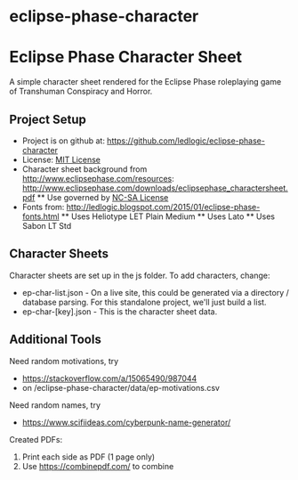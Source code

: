 # eclipse-phase-character
Eclipse Phase Character Sheet
=============================

A simple character sheet rendered for the Eclipse Phase roleplaying game of Transhuman Conspiracy and Horror.

Project Setup
-------------
* Project is on github at: https://github.com/ledlogic/eclipse-phase-character
* License: [MIT License](http://en.wikipedia.org/wiki/MIT_License)
* Character sheet background from http://www.eclipsephase.com/resources: http://www.eclipsephase.com/downloads/eclipsephase_charactersheet.pdf
** Use governed by [NC-SA License](http://creativecommons.org/licenses/by-nc-sa/3.0/us/)
* Fonts from: http://ledlogic.blogspot.com/2015/01/eclipse-phase-fonts.html
** Uses Heliotype LET Plain Medium
** Uses Lato
** Uses Sabon LT Std

Character Sheets
----------------

Character sheets are set up in the js folder.  To add characters, change:

* ep-char-list.json - On a live site, this could be generated via a directory / database parsing. For this standalone project, we'll just build a list.
* ep-char-[key].json - This is the character sheet data.

Additional Tools
----------------

Need random motivations, try
* https://stackoverflow.com/a/15065490/987044
* on /eclipse-phase-character/data/ep-motivations.csv

Need random names, try
* https://www.scifiideas.com/cyberpunk-name-generator/

Created PDFs:
1. Print each side as PDF (1 page only)
2. Use https://combinepdf.com/ to combine
